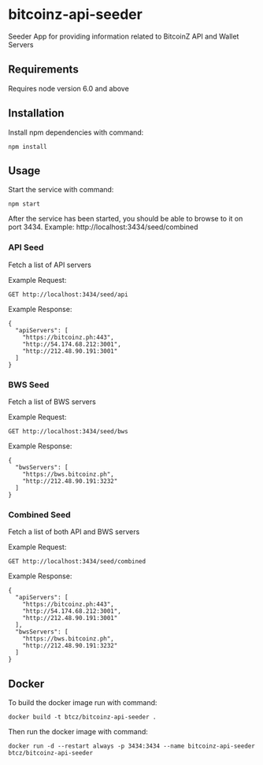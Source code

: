 # bitcoinz-api-seeder
Seeder App for providing information related to BitcoinZ API and Wallet Servers

## Requirements
Requires node version 6.0 and above

## Installation
Install npm dependencies with command:
```
npm install
```

## Usage
Start the service with command:
```
npm start
```

After the service has been started, you should be able to browse to it on port 3434.
Example: http://localhost:3434/seed/combined

### API Seed
Fetch a list of API servers

Example Request:
```
GET http://localhost:3434/seed/api
```

Example Response:
```
{
  "apiServers": [
    "https://bitcoinz.ph:443",
    "http://54.174.68.212:3001",
    "http://212.48.90.191:3001"
  ]
}
```

### BWS Seed
Fetch a list of BWS servers

Example Request:
```
GET http://localhost:3434/seed/bws
```

Example Response:
```
{
  "bwsServers": [
    "https://bws.bitcoinz.ph",
    "http://212.48.90.191:3232"
  ]
}
```

### Combined Seed
Fetch a list of both API and BWS servers

Example Request:
```
GET http://localhost:3434/seed/combined
```

Example Response:
```
{
  "apiServers": [
    "https://bitcoinz.ph:443",
    "http://54.174.68.212:3001",
    "http://212.48.90.191:3001"
  ],
  "bwsServers": [
    "https://bws.bitcoinz.ph",
    "http://212.48.90.191:3232"
  ]
}
```

## Docker
To build the docker image run with command:
```
docker build -t btcz/bitcoinz-api-seeder .
```

Then run the docker image with command:
```
docker run -d --restart always -p 3434:3434 --name bitcoinz-api-seeder btcz/bitcoinz-api-seeder
```
